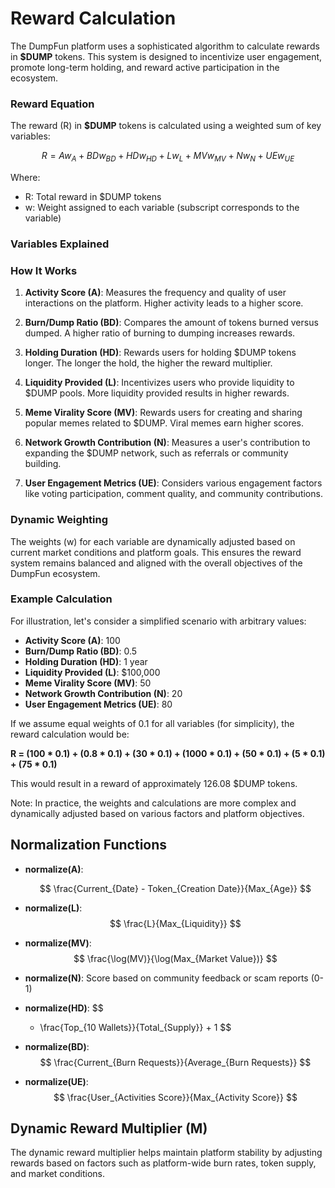 # Reward Calculation

The DumpFun platform uses a sophisticated algorithm to calculate rewards in **$DUMP** tokens. This system is designed to incentivize user engagement, promote long-term holding, and reward active participation in the ecosystem.



### Reward Equation

The reward (R) in **$DUMP** tokens is calculated using a weighted sum of key variables:

$$
R = A w_{A} + BD w_{BD} + HD w_{HD} + L w_{L} + MV w_{MV} + N w_{N} + UE w_{UE}
$$

Where:

- R: Total reward in $DUMP tokens
- w: Weight assigned to each variable (subscript corresponds to the variable)


### Variables Explained

<!-- | Variable | Description | Weight |
|----------|-------------|--------|
| A        | Activity score based on platform interactions | w_{A} |
| BD       | Burn/Dump ratio | w_{BD} |
| HD       | Holding duration | w_{HD} |
| L        | Liquidity provided | w_{L} |
| MV       | Meme virality score | w_{MV} |
| N        | Network growth contribution | w_{N} |
| UE       | User engagement metrics | w_{UE} | -->

### How It Works

1. **Activity Score (A)**: Measures the frequency and quality of user interactions on the platform. Higher activity leads to a higher score.

2. **Burn/Dump Ratio (BD)**: Compares the amount of tokens burned versus dumped. A higher ratio of burning to dumping increases rewards.

3. **Holding Duration (HD)**: Rewards users for holding $DUMP tokens longer. The longer the hold, the higher the reward multiplier.

4. **Liquidity Provided (L)**: Incentivizes users who provide liquidity to $DUMP pools. More liquidity provided results in higher rewards.

5. **Meme Virality Score (MV)**: Rewards users for creating and sharing popular memes related to $DUMP. Viral memes earn higher scores.

6. **Network Growth Contribution (N)**: Measures a user's contribution to expanding the $DUMP network, such as referrals or community building.

7. **User Engagement Metrics (UE)**: Considers various engagement factors like voting participation, comment quality, and community contributions.

### Dynamic Weighting

The weights (w) for each variable are dynamically adjusted based on current market conditions and platform goals. This ensures the reward system remains balanced and aligned with the overall objectives of the DumpFun ecosystem.

### Example Calculation

For illustration, let's consider a simplified scenario with arbitrary values:

- **Activity Score (A)**: 100
- **Burn/Dump Ratio (BD)**: 0.5
- **Holding Duration (HD)**: 1 year
- **Liquidity Provided (L)**: $100,000
- **Meme Virality Score (MV)**: 50
- **Network Growth Contribution (N)**: 20
- **User Engagement Metrics (UE)**: 80

If we assume equal weights of 0.1 for all variables (for simplicity), the reward calculation would be:

**R = (100 * 0.1) + (0.8 * 0.1) + (30 * 0.1) + (1000 * 0.1) + (50 * 0.1) + (5 * 0.1) + (75 * 0.1)**

This would result in a reward of approximately 126.08 $DUMP tokens.

Note: In practice, the weights and calculations are more complex and dynamically adjusted based on various factors and platform objectives.

## Normalization Functions

- **normalize(A)**: 

  $$
  \frac{Current_{Date} - Token_{Creation Date}}{Max_{Age}}
  $$

- **normalize(L)**: 
  $$
  \frac{L}{Max_{Liquidity}}
  $$

- **normalize(MV)**: 
  $$
  \frac{\log(MV)}{\log(Max_{Market Value})}
  $$

- **normalize(N)**: Score based on community feedback or scam reports (0-1)

- **normalize(HD)**: 
  $$
  - \frac{Top_{10 Wallets}}{Total_{Supply}} + 1
  $$

- **normalize(BD)**: 
  $$
  \frac{Current_{Burn Requests}}{Average_{Burn Requests}}
  $$

- **normalize(UE)**: 
  $$
  \frac{User_{Activities Score}}{Max_{Activity Score}}
  $$

## Dynamic Reward Multiplier (M)
The dynamic reward multiplier helps maintain platform stability by adjusting rewards based on factors such as platform-wide burn rates, token supply, and market conditions.
